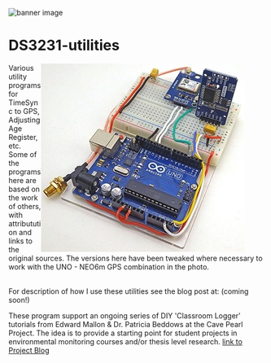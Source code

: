 ![banner image](https://github.com/EKMallon/The-e360-Student-Built-Data-Logger/assets/7884030/48f75f8c-3236-4a68-9ae2-6572afddc3ce)

# DS3231-utilities

<figure><img  align="right" width="400" height="370" src="images/UNOgpswithRTC_400x370pix_241019.jpg"></figure>
Various utility programs for TimeSync to GPS, Adjusting Age Register, etc. Some of the programs here are based on the work of others, with attributution and links to the original sources. The versions here have been tweaked where necessary to work with the UNO - NEO6m GPS combination in the photo.</br>
</br>

For description of how I use these utilities see the blog post at: (coming soon!)
</br>

These program support an ongoing series of DIY 'Classroom Logger' tutorials from Edward Mallon & Dr. Patricia Beddows at the Cave Pearl Project. The idea is to provide a starting point for student projects in environmental monitoring courses and/or thesis level research. [link to Project Blog](https://thecavepearlproject.org/)</br>
